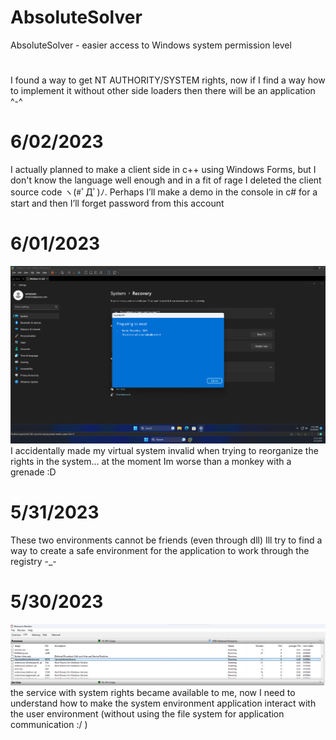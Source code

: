 # AbsoluteSolver
AbsoluteSolver - easier access to Windows system permission level 
#
I found a way to get NT AUTHORITY/SYSTEM rights, now if I find a way how to implement it without other side loaders then there will be an application ^-^
# 6/02/2023
I actually planned to make a client side in c++ using Windows Forms, but I don't know the language well enough and in a fit of rage I deleted the client source code ヽ(#ﾟДﾟ)ﾉ. Perhaps I’ll make a demo in the console in c# for a start and then I’ll forget password from this account
# 6/01/2023
![screenshot](https://github.com/vetkover/AbsoluteSolver/blob/main/Screenshot%202023-06-01%20111149.png?raw=true)
I accidentally made my virtual system invalid when trying to reorganize the rights in the system... at the moment Im worse than a monkey with a grenade :D
# 5/31/2023
These two environments cannot be friends (even through dll) Ill try to find a way to create a safe environment for the application to work through the registry -_-
# 5/30/2023
![screenshot](https://github.com/vetkover/AbsoluteSolver/blob/main/image.png?raw=true)
the service with system rights became available to me, now I need to understand how to make the system environment application interact with the user environment (without using the file system for application communication :/ )
